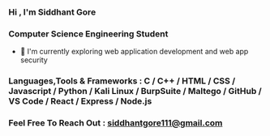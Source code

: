 ### Hi , I'm Siddhant Gore

### Computer Science Engineering Student
- 🌱 I'm currently exploring web application development and web app security

### Languages,Tools & Frameworks : C / C++ / HTML / CSS / Javascript / Python / Kali Linux / BurpSuite / Maltego / GitHub / VS Code / React / Express / Node.js

### Feel Free To Reach Out : siddhantgore111@gmail.com

